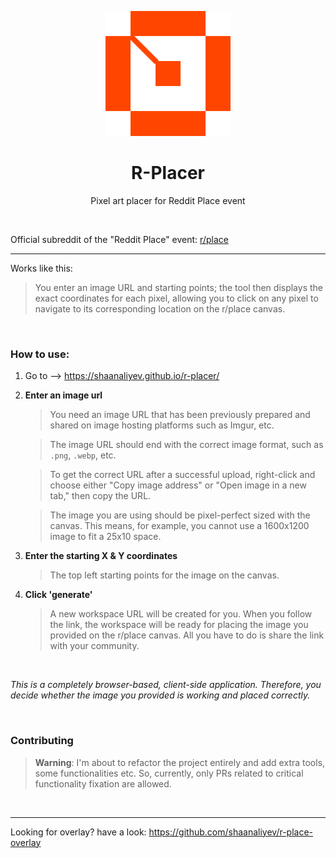 <p align="center">
  <img src="./assets/r-placer.webp" height="200">
</p>

<h1 align="center">R-Placer</h1>

<p align="center">
  Pixel art placer for Reddit Place event
<p>

<br>

Official subreddit of the "Reddit Place" event: [r/place](https://www.reddit.com/r/place/ "r/place")

<hr>

Works like this:

> You enter an image URL and starting points; the tool then displays the exact coordinates for each pixel, allowing you to click on any pixel to navigate to its corresponding location on the r/place canvas.

<br>

### How to use:

1. Go to --> https://shaanaliyev.github.io/r-placer/
2. **Enter an image url**

   > You need an image URL that has been previously prepared and shared on image hosting platforms such as Imgur, etc.

   > The image URL should end with the correct image format, such as `.png`, `.webp`, etc.

   > To get the correct URL after a successful upload, right-click and choose either "Copy image address" or "Open image in a new tab," then copy the URL.

   > The image you are using should be pixel-perfect sized with the canvas. This means, for example, you cannot use a 1600x1200 image to fit a 25x10 space.

3. **Enter the starting X & Y coordinates**
   > The top left starting points for the image on the canvas.
4. **Click 'generate'**
   > A new workspace URL will be created for you. When you follow the link, the workspace will be ready for placing the image you provided on the r/place canvas. All you have to do is share the link with your community.

<br>

_This is a completely browser-based, client-side application. Therefore, you decide whether the image you provided is working and placed correctly._

<br>

### Contributing

> **Warning**:
> I'm about to refactor the project entirely and add extra tools, some functionalities etc. So, currently, only PRs related to critical functionality fixation are allowed.

<br>

<hr>

Looking for overlay? have a look: https://github.com/shaanaliyev/r-place-overlay
